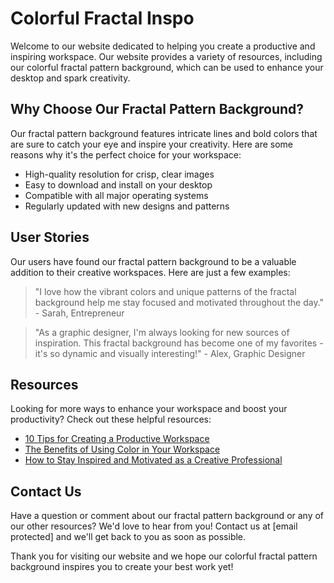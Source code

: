 <!--font:Barlow Condensed-->

# Colorful Fractal Inspo

Welcome to our website dedicated to helping you create a productive and inspiring workspace. Our website provides a variety of resources, including our colorful fractal pattern background, which can be used to enhance your desktop and spark creativity.

## Why Choose Our Fractal Pattern Background?

Our fractal pattern background features intricate lines and bold colors that are sure to catch your eye and inspire your creativity. Here are some reasons why it's the perfect choice for your workspace:

-   High-quality resolution for crisp, clear images
-   Easy to download and install on your desktop
-   Compatible with all major operating systems
-   Regularly updated with new designs and patterns

## User Stories

Our users have found our fractal pattern background to be a valuable addition to their creative workspaces. Here are just a few examples:

> "I love how the vibrant colors and unique patterns of the fractal background help me stay focused and motivated throughout the day." - Sarah, Entrepreneur

> "As a graphic designer, I'm always looking for new sources of inspiration. This fractal background has become one of my favorites - it's so dynamic and visually interesting!" - Alex, Graphic Designer

## Resources

Looking for more ways to enhance your workspace and boost your productivity? Check out these helpful resources:

-   [10 Tips for Creating a Productive Workspace](#)
-   [The Benefits of Using Color in Your Workspace](#)
-   [How to Stay Inspired and Motivated as a Creative Professional](#)

## Contact Us

Have a question or comment about our fractal pattern background or any of our other resources? We'd love to hear from you! Contact us at [email protected] and we'll get back to you as soon as possible.

Thank you for visiting our website and we hope our colorful fractal pattern background inspires you to create your best work yet!

<!--

Write me content for website with wallpaper which alt text is:

"A wallpaper featuring a colorful fractal pattern, with intricate lines and bold colors."

The name/title of the page should not be 1:1 copy of the alt text but rather a real content of the website which is using this wallpaper.

- Use markdown format
- Start with heading
- Heading should be short and concise
- The content should look like a real website
- The website should not be about the wallpaper, wallpaper is just a related background
- Heading should be contain work "wallpaper" or "background"
- Include real sections like references, contact, user stories, etc. use things relevant to the page purpose.
- Feel free to use structure like headings, bullets, numbering, blockquotes, paragraphs, horizontal lines, etc.
- You can use formatting like bold or _italic_
- You can include UTF-8 emojis
- Links should be only #hash anchors (and you can refer to the document itself)
- Do not include images


---


# Colorful Fractal Wallpaper for Your Creative Workspace

Welcome to our website where we offer a wide range of resources to help you create an inspiring and productive workspace. Our colorful fractal wallpaper is the perfect addition to your desktop background, providing a burst of energy and creativity every time you sit down to work.

## Why Choose Our Fractal Wallpaper?

Our fractal wallpaper features intricate lines and bold colors that are sure to catch your eye and inspire your creativity. Whether you're an artist, writer, or just looking for a little inspiration in your daily life, our wallpaper is the perfect choice.

- High-quality resolution for crisp, clear images
- Easy to download and install on your desktop
- Compatible with all major operating systems
- Regularly updated with new designs and patterns

## User Stories

Our users have found our fractal wallpaper to be a valuable addition to their creative workspaces. Here are just a few examples:

> "I love the burst of color and energy that this wallpaper brings to my desktop. It's the perfect inspiration for my writing projects." - Jane, Writer

> "As a graphic designer, I'm always looking for new sources of inspiration. This fractal wallpaper has become one of my favorites - it's so vibrant and dynamic!" - Mike, Graphic Designer

## References

Looking for more resources to help you create the perfect workspace? Check out these helpful references:

- [10 Tips for Creating a Productive Workspace](#)
- [The Benefits of Using Color in Your Workspace](#)
- [How to Stay Inspired and Motivated as a Creative Professional](#)

## Contact Us

Have a question or comment about our fractal wallpaper or any of our other resources? We'd love to hear from you! Contact us at [email protected] and we'll get back to you as soon as possible.

Thank you for visiting our website and we hope our colorful fractal wallpaper brings a little inspiration to your daily life!


---


Heading should not include word "wallpaper". The website should not be about the wallpaper itself, wallpaper is just a related background, rewrite whole content.


---


# Inspiring Your Workspace with Colorful Fractal Patterns

Welcome to our website dedicated to helping you create a productive and inspiring workspace. Our website provides a variety of resources, including our colorful fractal pattern background, which can be used to enhance your desktop and spark creativity.

## Why Choose Our Fractal Pattern Background?

Our fractal pattern background features intricate lines and bold colors that are sure to catch your eye and inspire your creativity. Here are some reasons why it's the perfect choice for your workspace:

- High-quality resolution for crisp, clear images
- Easy to download and install on your desktop
- Compatible with all major operating systems
- Regularly updated with new designs and patterns

## User Stories

Our users have found our fractal pattern background to be a valuable addition to their creative workspaces. Here are just a few examples:

> "I love how the vibrant colors and unique patterns of the fractal background help me stay focused and motivated throughout the day." - Sarah, Entrepreneur

> "As a graphic designer, I'm always looking for new sources of inspiration. This fractal background has become one of my favorites - it's so dynamic and visually interesting!" - Alex, Graphic Designer

## Resources

Looking for more ways to enhance your workspace and boost your productivity? Check out these helpful resources:

- [10 Tips for Creating a Productive Workspace](#)
- [The Benefits of Using Color in Your Workspace](#)
- [How to Stay Inspired and Motivated as a Creative Professional](#)

## Contact Us

Have a question or comment about our fractal pattern background or any of our other resources? We'd love to hear from you! Contact us at [email protected] and we'll get back to you as soon as possible.

Thank you for visiting our website and we hope our colorful fractal pattern background inspires you to create your best work yet!

-->
